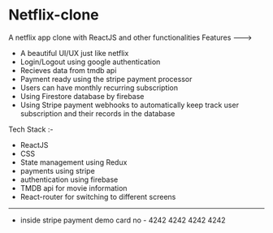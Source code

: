 # Netflix-clone
A netflix app clone with ReactJS and other functionalities
Features ---> 
- A beautiful UI/UX just like netflix
- Login/Logout using google authentication
- Recieves data from tmdb api
- Payment ready using the stripe payment processor
- Users can have monthly recurring subscription
- Using Firestore database by firebase
- Using Stripe payment webhooks to automatically keep track user subscription and their records in the database

Tech Stack :-
- ReactJS
- CSS
- State management using Redux
- payments using stripe
- authentication using firebase
- TMDB api for movie information
- React-router for switching to different screens


---------------------------------
- inside stripe payment demo
card no - 4242 4242 4242 4242
